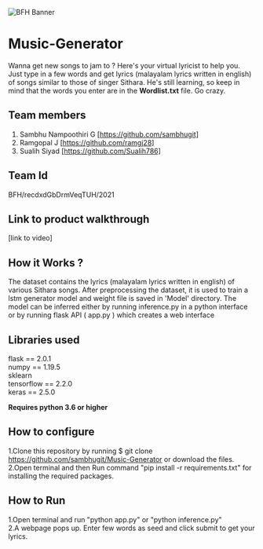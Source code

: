 ![BFH Banner](https://trello-attachments.s3.amazonaws.com/542e9c6316504d5797afbfb9/542e9c6316504d5797afbfc1/39dee8d993841943b5723510ce663233/Frame_19.png)
# Music-Generator
Wanna get new songs to jam to ? Here's your virtual lyricist to help you. Just type in a few words and get lyrics (malayalam lyrics written in english) of songs similar to those of singer Sithara. He's still learning, so keep in mind that the words you enter are in the **Wordlist.txt** file. Go crazy.

## Team members
1. Sambhu Nampoothiri G [https://github.com/sambhugit]
2. Ramgopal J [https://github.com/ramgj28]
3. Sualih Siyad [https://github.com/Sualih786]
## Team Id
BFH/recdxdGbDrmVeqTUH/2021
## Link to product walkthrough
[link to video]
## How it Works ?
The dataset contains the lyrics (malayalam lyrics written in english) of various Sithara songs. After preprocessing the dataset, it is used to train a lstm generator model and weight file is saved in 'Model' directory. The model can be inferred either by running inference.py in a python interface or by running flask API ( app.py ) which creates a web interface
## Libraries used
flask == 2.0.1  
numpy == 1.19.5  
sklearn    
tensorflow == 2.2.0    
keras == 2.5.0

**Requires python 3.6 or higher**

## How to configure
1.Clone this repository by running $ git clone https://github.com/sambhugit/Music-Generator or download the files.  
2.Open terminal and then Run command "pip install -r requirements.txt" for installing the required packages.  

## How to Run
1.Open terminal and run "python app.py" or "python inference.py"  
2.A webpage pops up. Enter few words as seed and click submit to get your lyrics.
